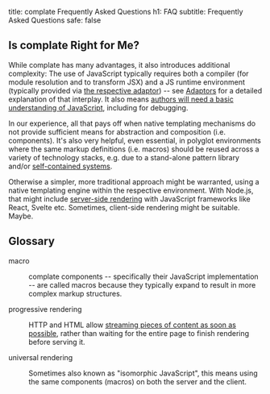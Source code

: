 title: complate Frequently Asked Questions
h1: FAQ
subtitle: Frequently Asked Questions
safe: false


Is complate Right for Me? <span id="trade-offs"></span>
-------------------------

While complate has many advantages, it also introduces additional complexity:
The use of JavaScript typically requires both a compiler (for module resolution and to transform JSX) and
a JS runtime environment (typically provided via [the respective adaptor](getting-started.html)) --
see [Adaptors](adaptors.html) for a detailed explanation of that interplay.
It also means [authors will need a basic understanding of JavaScript], including for debugging.

In our experience, all that pays off when
native templating mechanisms do not provide sufficient means for abstraction and composition (i.e. components).
It's also very helpful, even essential, in polyglot environments where the same markup definitions (i.e. macros) should be reused across a variety of technology stacks,
e.g. due to a stand-alone pattern library and/or [self-contained systems].

Otherwise a simpler, more traditional approach might be warranted,
using a native templating engine within the respective environment.
With Node.js, that might include [server-side rendering] with JavaScript frameworks like React, Svelte etc.
Sometimes, client-side rendering might be suitable. Maybe.


Glossary
--------

<dl>
<dt id="macro">macro</dt>
<dd>

complate components -- specifically their JavaScript implementation -- are called macros because they typically expand to result in more complex markup structures.

</dd>

<dt id="progressive-rendering">progressive rendering</dt>
<dd>

HTTP and HTML allow [streaming pieces of content as soon as possible](https://medium.com/ben-and-dion/progressive-rendering-a-killer-and-under-appreciated-feature-of-the-web-97c789b608c1), rather than waiting for the entire page to finish rendering before serving it.

</dd>

<dt id="universal-rendering">universal rendering</dt>
<dd>

Sometimes also known as "isomorphic JavaScript", this means using the same components (macros) on both the server and the client.

</dd>
</dl>


[authors will need a basic understanding of JavaScript]: https://medium.com/@Heydon/reluctant-gatekeeping-the-problem-with-full-stack-e9ad836570f6
[self-contained systems]: https://scs-architecture.org
[server-side rendering]: https://adactio.com/journal/16404
